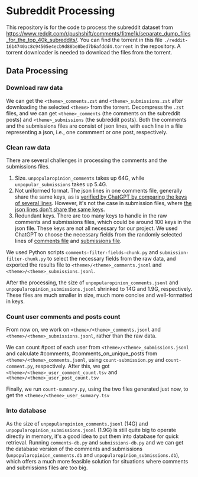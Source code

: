 # Subreddit Processing

This repository is for the code to process the subreddit dataset from https://www.reddit.com/r/pushshift/comments/1itme1k/separate_dump_files_for_the_top_40k_subreddits/. You can find the torrent in this file  `./reddit-1614740ac8c94505e4ecb9d88be8bed7b6afddd4.torrent` in the repository. A torrent downloader is needed to download the files from the torrent.


## Data Processing

### Download raw data
We can get the `<theme>_comments.zst` and `<theme>_submissions.zst` after downloading the selected `<theme>` from the torrent. Decompress the `.zst` files, and we can get `<theme>_comments` (the comments on the subreddit posts) and `<theme>_submissions` (the subreddit posts). Both the comments and the submissions files are consist of json lines, with each line in a file representing a json, i.e., one commment or one post, respectively.


### Clean raw data
There are several challenges in processing the comments and the submissions files.

1. Size. `unpopularopinion_comments` takes up 64G, while `unpopular_submissions` takes up 5.4G.
2. Not uniformed format. The json lines in one comments file, generally share the same keys, as is [verified by ChatGPT by comparing the keys of several lines](https://chatgpt.com/share/67cafa93-d3ac-8010-8d31-4d6b9dfa7867). However, it's not the case in submission files, where [the json lines don't share the same keys](https://chatgpt.com/share/67cafb02-8f34-8010-8a97-44edb48a7e79).
3. Redundant keys. There are too many keys to handle in the raw comments and submissions files, which could be around 100 keys in the json file. These keys are not all necessary for our project. We used ChatGPT to choose the necessary fields from the randomly selected lines of [comments file](https://chatgpt.com/share/67cafccc-c528-8010-aa3e-d50cdfdfe331) and [submissions file](https://chatgpt.com/share/67cafbe1-6428-8010-8733-129475eb5ce8).

We used Python scripts `comments-filter-fields-chunk.py` and `submission-filter-chunk.py` to select the necessary fields from the raw data, and exported the results file to `<theme>/<theme>_comments.jsonl` and `<theme>/<theme>_submissions.jsonl`.

After the processing, the size of `unpopularopinion_comments.jsonl` and `unpopularopinion_submissions.jsonl` shrinked to 14G and 1.9G, respectively. These files are much smaller in size, much more concise and well-formatted in keys.

### Count user comments and posts count
From now on, we work on `<theme>/<theme>_comments.jsonl` and `<theme>/<theme>_submissions.jsonl`, rather than the raw data.

We can count #post of each user from `<theme>/<theme>_submissions.jsonl` and calculate #comments, #comments_on_unique_posts from `<theme>/<theme>_comments.jsonl`, using `count-submission.py` and `count-comment.py`, respectively. After this, we got `<theme>/<theme>_user_comment_count.tsv` and `<theme>/<theme>_user_post_count.tsv`

Finally, we run `count-summary.py`, using the two files generated just now, to get the `<theme>/<theme>_user_summary.tsv`


### Into database

As the size of `unpopularopinion_comments.jsonl` (14G) and `unpopularopinion_submissions.jsonl` (1.9G) is still quite big to operate directly in memory, it's a good idea to put them into database for quick retrieval. Running `comments-db.py` and `submissions-db.py` and we can get the database version of the comments and submissions (`unpopularopinion_comments.db` and `unpopularopinion_submissions.db`), which offers a much more feasible solution for situations where comments and submissions files are too big.

